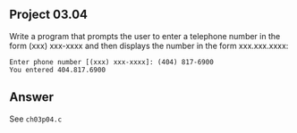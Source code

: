 ## Project 03.04
Write a program that prompts the user to enter a telephone number in the form (xxx) xxx-xxxx and then displays the number in the form xxx.xxx.xxxx:
```
Enter phone number [(xxx) xxx-xxxx]: (404) 817-6900
You entered 404.817.6900
```

## Answer
See ```ch03p04.c```
